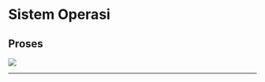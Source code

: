# Sistem Operasi

## Proses
[![](https://img.shields.io/badge/Materi-Download%20Disini-yellow?style=for-the-badge&logo=showpad&logoColor=FFF)](https://github.com/kevinperdana/kevinperdana.github.io/raw/master/sistemoperasi/2.%20Proses.pptx)

***
